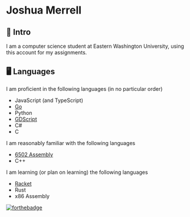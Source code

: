 # Joshua Merrell

## :wave: Intro
I am a computer science student at Eastern Washington University, using this account for my assignments.

## :desktop_computer: Languages
I am proficient in the following languages (in no particular order)
- JavaScript (and TypeScript)
- [Go](https://go.dev)
- Python
- [GDScript](https://godotengine.org)
- C#
- C

I am reasonably familiar with the following languages
- [6502 Assembly](https://skilldrick.github.io/easy6502/)
- C++

I am learning (or plan on learning) the following languages
- [Racket](https://racket-lang.org/)
- Rust
- x86 Assembly

[![forthebadge](https://forthebadge.com/images/badges/contains-17-coffee-cups.svg)](https://forthebadge.com)
